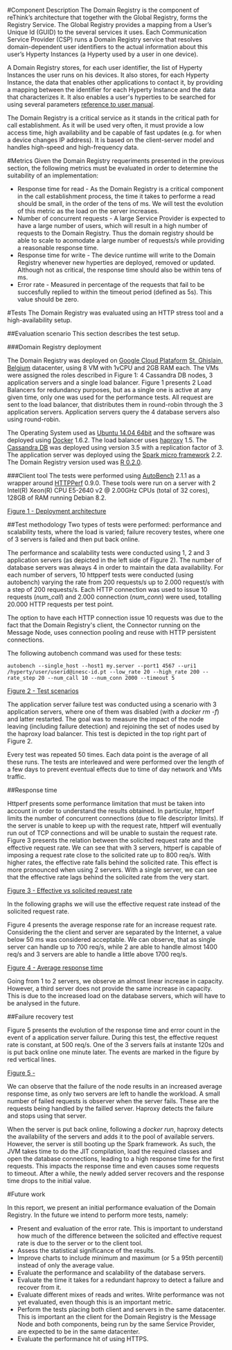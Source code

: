 #Component Description
The Domain Registry is the component of reThink’s architecture that together with the Global Registry, forms the Registry Service. The Global Registry provides a mapping from a User’s Unique Id (GUID) to the several services it uses. Each Communication Service Provider (CSP) runs a Domain Registry service that resolves domain-dependent user identifiers to the actual information about this user’s Hyperty Instances (a Hyperty used by a user in one device).

A Domain Registry stores, for each user identifier, the list of Hyperty Instances the user runs on his devices. It also stores, for each Hyperty Instance, the data that enables other applications to contact it, by providing a mapping between the identifier for each Hyperty Instance and the data that characterizes it. It also enables a user's hyperties to be searched for using several parameters [reference to user manual](https://github.com/reTHINK-project/dev-registry-domain/blob/master/docs/DomainRegistryUserManual.md).

The Domain Registry is a critical service as it stands in the critical path for call establishment. As it will be used very often, it must provide a low access time, high availability and be capable of fast updates (e.g. for when a device changes IP address). It is based on the client-server model and handles high-speed and high-frequency data.

#Metrics
Given the Domain Registry requeriments presented in the previous section, the following metrics must be evaluated in order to determine the suitability of an implementation:
- Response time for read - As the Domain Registry is a critical component in the call establishment process, the time it takes to performe a read should be small, in the order of the tens of ms. We will test the evolution of this metric as the load on the server increases.
- Number of concurrent requests - A large Service Provider is expected to have a large number of users, which will result in a high number of requests to the Domain Registry. Thus the domain registry should be able to scale to acomodate a large number of requests/s while providing a reasonable response time.
- Response time for write - The device runtime will write to the Domain Registry whenever new hyperties are deployed, removed or updated. Although not as critical, the response time should also be within tens of ms.
- Error rate - Measured in percentage of the requests that fail to be succesfully replied to within the timeout period (defined as 5s). This value should be zero.

#Tests
The Domain Registry was evaluated using an HTTP stress tool and a high-availability setup.

##Evaluation scenario
This section describes the test setup.

###Domain Registry deployment

The Domain Registry was deployed on [Google Cloud Plataform](https://cloud.google.com/compute/) [St. Ghislain, Belgium](https://cloud.google.com/about/locations/#locations) datacenter, using 8 VM with 1vCPU and 2GB RAM each. The VMs were assigned the roles described in Figure 1: 4 Cassandra DB nodes, 3 application servers and a single load balancer. Figure 1 presents 2 Load Balancers for redundancy purposes, but as a single one is active at any given time, only one was used for the performance tests.
All request are sent to the load balancer, that distributes them in round-robin through the 3 application servers. Application servers query the 4 database servers also using round-robin.

The Operating System used as [Ubuntu 14.04 64bit](http://releases.ubuntu.com/14.04/) and the software was deployed using [Docker](https://www.docker.com/) 1.6.2.
The load balancer uses [haproxy](http://www.haproxy.org/) 1.5.
The [Cassandra DB](http://cassandra.apache.org/) was deployed using version 3.5 with a replication factor of 3.
The application server was deployed using the [Spark micro framework](http://sparkjava.com/) 2.2. The Domain Registry version used was [R 0.2.0](https://github.com/reTHINK-project/dev-registry-domain/releases/tag/R0.2.0).

###Client tool
The tests were performed using [AutoBench](http://www.xenoclast.org/autobench/) 2.1.1 as a wrapper around [HTTPPerf](http://www.labs.hpe.com/research/linux/httperf/) 0.9.0.
These tools were run on a server with 2 Intel(R) Xeon(R) CPU E5-2640 v2 @ 2.00GHz CPUs (total of 32 cores), 128GB of RAM running Debian 8.2.

[Figure 1 - Deployment architecture](app_db.pdf)



##Test methodology
Two types of tests were performed: performance and scalability tests, where the load is varied; failure recovery testes, where one of 3 servers is failed and then put back online.

The performance and scalability tests were conducted using 1, 2 and 3 application servers (as depicted in the left side of Figure 2). The number of database servers was always 4 in order to maintain the data availability. For each number of servers, 10 httpperf tests were conducted (using autobench) varying the rate from 200 requests/s up to 2.000 request/s with a step of 200 requests/s. Each HTTP connection was used to issue 10 requests (*num_call*) and 2.000 connection (*num_conn*) were used, totalling 20.000 HTTP requests per test point. 

The option to have each HTTP connection issue 10 requests was due to the fact that the Domain Registry's client, the Connector running on the Message Node, uses connection pooling and reuse with HTTP persistent connections.


The following autobench command was used for these tests:

``` autobench --single_host --host1 my.server --port1 4567 --uri1 /hyperty/user/userid@inesc-id.pt --low_rate 20 --high_rate 200 --rate_step 20 --num_call 10 --num_conn 2000 --timeout 5 ```

[Figure 2 - Test scenarios](test_scenarios.pdf)

The application server failure test was conducted using a scenario with 3 application servers, where one of them was disabled (with a *docker rm -f*) and latter restarted. The goal was to measure the impact of the node leaving (including failure detection) and rejoining the set of nodes used by the haproxy load balancer. This test is depicted in the top right part of Figure 2.

Every test was repeated 50 times. Each data point is the average of all these runs.
The tests are interleaved and were performed over the length of a few days to prevent eventual effects due to time of day network and VMs traffic.

##Response time

Httperf presents some performance limitation that must be taken into account in order to understand the results obtained. In particular, httperf limits the number of concurrent connections (due to file descriptor limits). If the server is unable to keep up with the request rate, httperf will eventually run out of TCP connections and will be unable to sustain the request rate.
Figure 3 presents the relation between the solicited request rate and the effective request rate. We can see that with 3 servers, httperf is capable of imposing a request rate close to the solicited rate up to 800 req/s. With higher rates, the effective rate falls behind the solicited rate. This effect is more pronounced when using 2 servers. With a single server, we can see that the effective rate lags behind the solicited rate from the very start.

[Figure 3 - Effective vs solicited request rate](req_performed_9june.pdf)

In the following graphs we will use the effective request rate instead of the solicited request rate.

Figure 4 presents the average response rate for an increase request rate. 
Considering the the client and server are separated by the Internet, a value below 50 ms was considered acceptable. 
We can observe, that as single server can handle up to 700 req/s, while 2 are able to handle almost 1400 req/s and 3 servers are able to handle a little above 1700 req/s.

[Figure 4 - Average response time](avg_times_9june.pdf)

Going from 1 to 2 servers, we observe an almost linear increase in capacity. However, a third server does not provide the same increase in capacity. This is due to the increased load on the database servers, which will have to be analysed in the future.

##Failure recovery test

Figure 5 presents the evolution of the response time and error count in the event of a application server failure. During this test, the effective request rate is constant, at 500 req/s. One of the 3 servers fails at instante 120s and is put back online one minute later. The events are marked in the figure by red vertical lines.

[Figure 5 - ](failure_1_node_june.pdf)

We can observe that the failure of the node results in an increased average response time, as only two servers are left to handle the workload. A small number of failed requests is observer when the server fails. These are the requests being handled by the failled server. Haproxy detects the failure and stops using that server.

When the server is put back online, following a *docker run*, haproxy detects the availability of the servers and adds it to the pool of available servers. However, the server is still booting up the Spark framework. As such, the JVM takes time to do the JIT compilation, load the required classes and open the database connections, leading to a high response time for the first requests. This impacts the response time and even causes some requests to timeout. After a while, the newly added server recovers and the response time drops to the initial value.


#Future work

In this report, we present an initial performance evaluation of the Domain Registry. In the future we intend to perform more tests, namely:
- Present and evaluation of the error rate. This is important to understand how much of the difference between the solicited and effective request rate is due to the server or to the client tool.
- Assess the statistical significance of the results.
- Improve charts to include minimum and maximum (or 5 a 95th percentil) instead of only the average value.
- Evaluate the performance and scalability of the database servers.
- Evaluate the time it takes for a redundant haproxy to detect a failure and recover from it.
- Evaluate different mixes of reads and writes. Write performance was not yet evaluated, even though this is an important metric.
- Perform the tests placing both client and servers in the same datacenter. This is important an the client for the Domain Registry is the Message Node and both components, being run by the same Service Provider, are expected to be in the same datacenter.
- Evaluate the performance hit of using HTTPS.


